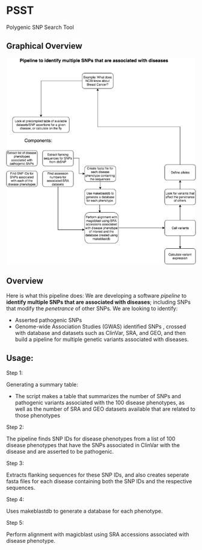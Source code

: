 # PSST
Polygenic SNP Search Tool

## Graphical Overview

![Workflow](/media/Polygenic_SNP_Search_Tool.png?raw=true "Workflow.png")

## Overview

Here is what this pipeline does: We are developing a software *pipeline* to **identify multiple SNPs that are associated with diseases**; including SNPs that modify the *penetrance* of other SNPs. We are looking to identify:
* Asserted pathogenic SNPs
* Genome-wide Association Studies (GWAS) identified SNPs
, crossed with database and datasets such as ClinVar, SRA, and GEO, and then build a pipeline for multiple genetic variants associated with diseases.


## Usage:

Step 1:

Generating a summary table:

* The script makes a table that summarizes the number of SNPs and pathogenic variants associated with the 100 disease phenotypes, as well as the number of SRA and GEO datasets available that are related to those phenotypes

Step 2:

The pipeline finds SNP IDs for disease phenotypes from a list of 100 disease phenotypes that have the SNPs associated in ClinVar with the disease and are asserted to be pathogenic.

Step 3:

Extracts flanking sequences for these SNP IDs, and also creates seperate fasta files for each disease containing both the SNP IDs and the respective sequences.

Step 4:

Uses makeblastdb to generate a database for each phenotype.

Step 5:

Perform alignment with magicblast using SRA accessions associated with disease phenotype.




